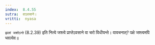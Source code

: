 ```yaml
---
index:  8.4.55
sutra:  वाऽवसाने।
vritti:  nyasa
---
```


`झलां जशोऽन्ते` (8.2.39) इति नित्ये जश्त्वे प्राप्तेऽवसाने वा चरो विधीयन्ते। वावचनात्? पक्षे जश्त्वमपि भवत्येव॥
